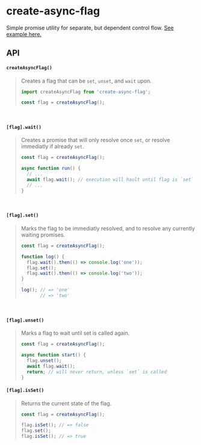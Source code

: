 # create-async-flag

Simple promise utility for separate, but dependent control flow. [See example here.](https://stackblitz.com/edit/create-async-flag)

## API

#### `createAsyncFlag()`

> Creates a flag that can be `set`, `unset`, and `wait` upon.
> ```js
> import createAsyncFlag from 'create-async-flag';
>
> const flag = createAsyncFlag();
> ```
<br>

#### `[flag].wait()`

> Creates a promise that will only resolve once `set`, or resolve immediatly if already `set`.
> ```js
> const flag = createAsyncFlag();
>
> async function run() {
>   // ...
>   await flag.wait(); // execution will hault until flag is `set`
>   // ...
> }
> ```
<br>

#### `[flag].set()`

> Marks the flag to be immediatly resolved, and to resolve any currently waiting promises.
> ```js
> const flag = createAsyncFlag();
>
> function log() {
>   flag.wait().then(() => console.log('one'));
>   flag.set();
>   flag.wait().then(() => console.log('two'));
> }
>
> log(); // => 'one'
>        // => 'two'
<br>

#### `[flag].unset()`

> Marks a flag to wait until set is called again.
> ```js
> const flag = createAsyncFlag();
>
> async function start() {
>   flag.unset();
>   await flag.wait();
>   return; // will never return, unless `set` is called
> }

#### `[flag].isSet()`

> Returns the current state of the flag.
> ```js
> const flag = createAsyncFlag();
>
> flag.isSet(); // => false
> flag.set();
> flag.isSet(); // => true
